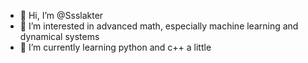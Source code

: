 - 👋 Hi, I’m @Ssslakter
- 👀 I’m interested in advanced math, especially machine learning and dynamical systems 
- 🌱 I’m currently learning python and c++ a little 


<!---
Ssslakter/Ssslakter is a ✨ special ✨ repository because its `README.md` (this file) appears on your GitHub profile.
You can click the Preview link to take a look at your changes.
--->
